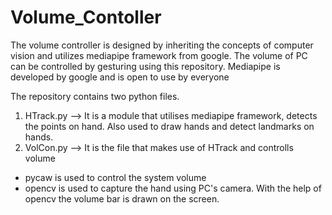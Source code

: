 # Volume_Contoller
The volume controller is designed by inheriting the concepts of computer vision and utilizes mediapipe framework from google.
The volume of PC can be controlled by gesturing using this repository.
Mediapipe is developed by google and is open to use by everyone

The repository contains two python files.
1. HTrack.py --> It is a module that utilises mediapipe framework, detects the points on hand. Also used to draw hands and detect landmarks on hands.
2. VolCon.py --> It is the file that makes use of HTrack and controlls volume
* pycaw is used to control the system volume
* opencv is used to capture the hand using PC's camera. With the help of opencv the volume bar is drawn on the screen.
